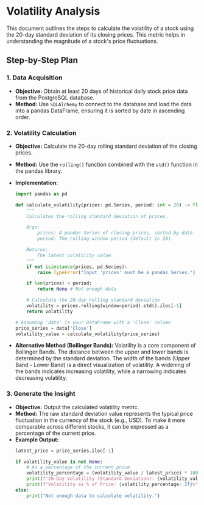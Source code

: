 
# Volatility Analysis

This document outlines the steps to calculate the volatility of a stock using the 20-day standard deviation of its closing prices. This metric helps in understanding the magnitude of a stock's price fluctuations.

## Step-by-Step Plan

### 1. Data Acquisition

*   **Objective:** Obtain at least 20 days of historical daily stock price data from the PostgreSQL database.
*   **Method:** Use `SQLAlchemy` to connect to the database and load the data into a pandas DataFrame, ensuring it is sorted by date in ascending order.

### 2. Volatility Calculation

*   **Objective:** Calculate the 20-day rolling standard deviation of the closing prices.
*   **Method:** Use the `rolling()` function combined with the `std()` function in the pandas library.
*   **Implementation:**
    ```python
    import pandas as pd

    def calculate_volatility(prices: pd.Series, period: int = 20) -> float:
        """
        Calculates the rolling standard deviation of prices.

        Args:
            prices: A pandas Series of closing prices, sorted by date.
            period: The rolling window period (default is 20).

        Returns:
            The latest volatility value.
        """
        if not isinstance(prices, pd.Series):
            raise TypeError("Input 'prices' must be a pandas Series.")

        if len(prices) < period:
            return None # Not enough data

        # Calculate the 20-day rolling standard deviation
        volatility = prices.rolling(window=period).std().iloc[-1]
        return volatility

    # Assuming 'data' is your DataFrame with a 'Close' column
    price_series = data['Close']
    volatility_value = calculate_volatility(price_series)
    ```

*   **Alternative Method (Bollinger Bands):** Volatility is a core component of Bollinger Bands. The distance between the upper and lower bands is determined by the standard deviation. The width of the bands (Upper Band - Lower Band) is a direct visualization of volatility. A widening of the bands indicates increasing volatility, while a narrowing indicates decreasing volatility.

### 3. Generate the Insight

*   **Objective:** Output the calculated volatility metric.
*   **Method:** The raw standard deviation value represents the typical price fluctuation in the currency of the stock (e.g., USD). To make it more comparable across different stocks, it can be expressed as a percentage of the current price.
*   **Example Output:**
    ```python
    latest_price = price_series.iloc[-1]

    if volatility_value is not None:
        # As a percentage of the current price
        volatility_percentage = (volatility_value / latest_price) * 100
        print(f"20-Day Volatility (Standard Deviation): {volatility_value:.2f}")
        print(f"Volatility as % of Price: {volatility_percentage:.2f}%")
    else:
        print("Not enough data to calculate volatility.")

    ```

